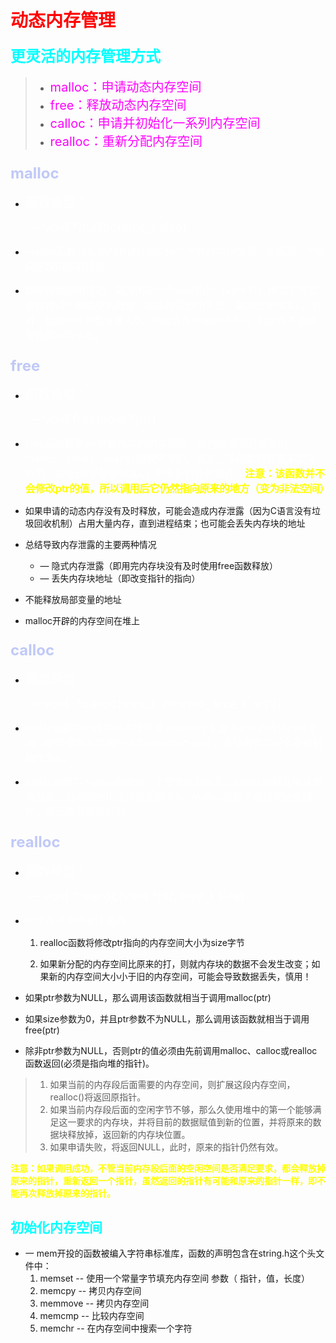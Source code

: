 # <span style="color:red">动态内存管理</span>



#### **<span style="color:cyan;font-size:24px">更灵活的内存管理方式</span>**

> - <span style="color:#ff00ff;font-size:20px;">malloc：申请动态内存空间</span>
> - <span style="color:#ff00ff;font-size:20px;">free：释放动态内存空间</span>
> - <span style="color:#ff00ff;font-size:20px;">calloc：申请并初始化一系列内存空间</span>
> - <span style="color:#ff00ff;font-size:20px;">realloc：重新分配内存空间</span>

### <span style="color:#c0c9f8;font-size:24px">malloc</span>

- <span style="color:#fff;font-size:20px">函数原型：</span>

  ​	<span style="color:#fff;font-size:20px">— void *malloc(size_t size)</span>

- <span style="color:#fff;font-size:16px">malloc函数向系统内申请分配size个字节的内存空间，并返回一个指向这块内存的指针。</span>

- <span style="color:#fff;font-size:16px">如果函数调用成功，返回的是一个void指针（void *），所以它可以被转换成任何类型的数据；如果函数调用失败，返回值是NULL。另外，如果size参数设置为0，返回值也可能是NULL，但这并不意味着函数调用失败。</span>

### <span style="color:#c0c9f8;font-size:24px">free</span>

- <span style="color:#fff;font-size:20px">函数原型：</span>

  ​	<span style="color:#fff;font-size:20px">— void free(void *ptr)</span>

- <span style="color:#fff;font-size:16px">free函数释放ptr参数指向的内存空间。该内存空间必须是由malloc、calloc、realloc函数申请的。否则，该函数将导致未定义行为。如果ptr参数是NULL，则不执行任何操作。<span style="color:#ffff00">**注意：该函数并不会修改ptr的值，所以调用后它仍然指向原来的地方（变为非法空间）**</span></span>

- 如果申请的动态内存没有及时释放，可能会造成内存泄露（因为C语言没有垃圾回收机制）占用大量内存，直到进程结束；也可能会丢失内存块的地址

- 总结导致内存泄露的主要两种情况

  - — 隐式内存泄露（即用完内存块没有及时使用free函数释放）
  - — 丢失内存块地址（即改变指针的指向）

- 不能释放局部变量的地址

- malloc开辟的内存空间在堆上

### <span style="color:#c0c9f8;font-size:24px">calloc</span>

- <span style="color:#fff;font-size:20px">函数原型：</span>

  ​	<span style="color:#fff;font-size:20px">— void  *calloc(size_t  nmemb, size_t  size)</span>

- <span style="color:#fff;font-size:16px">calloc函数在内存中动态地申请nmemb个长度为size的连续内存空间（即申请的总空间尺寸为nmemb *size），这些内存空间全部被初始化为0。</span>

- <span style="color:#fff;font-size:16px">calloc函数与malloc函数的一个重要区别就是，calloc函数在申请完内存后，自动初始化该内存空间为0，malloc函数不进行初始化操作，里面数据是随机的</span>



### <span style="color:#c0c9f8;font-size:24px">realloc</span>

- <span style="color:#fff;font-size:20px">函数原型：</span>

  ​	<span style="color:#fff;font-size:20px">— void *realloc(void *ptr, size_t size)</span>

- <span style="color:#fff;font-size:16px">一下几点是需要注意的：</span>

  1. realloc函数将修改ptr指向的内存空间大小为size字节

  2. 如果新分配的内存空间比原来的打，则就内存块的数据不会发生改变；如果新的内存空间大小小于旧的内存空间，可能会导致数据丢失，慎用！

- 如果ptr参数为NULL，那么调用该函数就相当于调用malloc(ptr)

- 如果size参数为0，并且ptr参数不为NULL，那么调用该函数就相当于调用free(ptr)

- 除非ptr参数为NULL，否则ptr的值必须由先前调用malloc、calloc或realloc函数返回(必须是指向堆的指针)。

> 1. 如果当前的内存段后面需要的内存空间，则扩展这段内存空间，realloc()将返回原指针。
> 2. 如果当前内存段后面的空闲字节不够，那么久使用堆中的第一个能够满足这一要求的内存块，并将目前的数据赋值到新的位置，并将原来的数据块释放掉，返回新的内存块位置。
> 3. 如果申请失败，将返回NULL，此时，原来的指针仍然有效。

**<span style="color:#ff0">注意：如果调用成功，不管当前内存段后面的空闲空间是否满足要求，都会释放掉原来的指针，重新返回一个指针，虽然返回的指针有可能和原来的指针一样，即不能再次释放掉原来的指针。</span>**



## <span style="color:#00ffff">初始化内存空间</span>

- 一 mem开投的函数被编入字符串标准库，函数的声明包含在string.h这个头文件中：
  1. memset  -- 使用一个常量字节填充内存空间 参数（ 指针，值，长度）
  2. memcpy  -- 拷贝内存空间
  3. memmove  -- 拷贝内存空间
  4. memcmp  -- 比较内存空间
  5. memchr  -- 在内存空间中搜索一个字符

